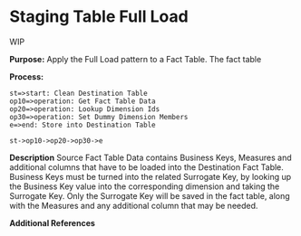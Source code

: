 ﻿# Staging Table Full Load

WIP

**Purpose:**
Apply the Full Load pattern to a Fact Table. The fact table 

**Process:**
```flow
st=>start: Clean Destination Table
op10=>operation: Get Fact Table Data
op20=>operation: Lookup Dimension Ids
op30=>operation: Set Dummy Dimension Members
e=>end: Store into Destination Table

st->op10->op20->op30->e
```

**Description**
Source Fact Table Data contains Business Keys, Measures and additional columns that have to be loaded into the Destination Fact Table. Business Keys must be turned into the related Surrogate Key, by looking up the Business Key value into the corresponding dimension and taking the Surrogate Key. Only the Surrogate Key will be saved in the fact table, along with the Measures and any additional column that may be needed.

**Additional References**

